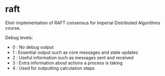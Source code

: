 # raft
Elixir implementation of RAFT consensus for Imperial Distributed Algorithms course.

Debug levels:
- 0 : No debug output
- 1 : Essential output such as core messages and state updates
- 2 : Useful information such as messages sent and received
- 3 : Extra information about actions a process is taking
- 4 : Used for outputting calculation steps
